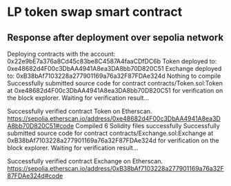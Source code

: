 # LP token swap smart contract 


## Response after deployment over sepolia network

Deploying contracts with the account: 0x22e9bE7a376a8Cd45c83be8C4587A4faaCDfDC6b
Token deployed to: 0xe48682d4F00c3DbAA4941A8ea3DA8bb70D820C51
Exchange deployed to: 0xB38bAf7103228a277901169a76a32F87FDAe324d
Nothing to compile
Successfully submitted source code for contract
contracts/Token.sol:Token at 0xe48682d4F00c3DbAA4941A8ea3DA8bb70D820C51
for verification on the block explorer. Waiting for verification result...

Successfully verified contract Token on Etherscan.
https://sepolia.etherscan.io/address/0xe48682d4F00c3DbAA4941A8ea3DA8bb70D820C51#code
Compiled 6 Solidity files successfully
Successfully submitted source code for contract
contracts/Exchange.sol:Exchange at 0xB38bAf7103228a277901169a76a32F87FDAe324d
for verification on the block explorer. Waiting for verification result...

Successfully verified contract Exchange on Etherscan.
https://sepolia.etherscan.io/address/0xB38bAf7103228a277901169a76a32F87FDAe324d#code